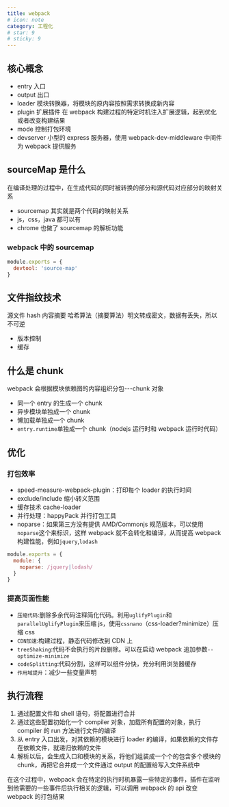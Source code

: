 ```yaml
---
title: webpack
# icon: note
category: 工程化
# star: 9
# sticky: 9
---
```


## 核心概念

- entry 入口
- output 出口
- loader 模块转换器，将模块的原内容按照需求转换成新内容
- plugin 扩展插件 在 webpack 构建过程的特定时机注入扩展逻辑，起到优化或者改变构建结果
- mode 控制打包环境
- devserver 小型的 express 服务器，使用 webpack-dev-middleware 中间件为 webpack 提供服务

## sourceMap 是什么

在编译处理的过程中，在生成代码的同时被转换的部分和源代码对应部分的映射关系

- sourcemap 其实就是两个代码的映射关系
- js，css，java 都可以有
- chrome 也做了 sourcemap 的解析功能

### webpack 中的 sourcemap

```js
module.exports = {
  devtool: 'source-map'
}
```

## 文件指纹技术

源文件 hash 内容摘要
哈希算法（摘要算法）明文转成密文，数据有丢失，所以不可逆

- 版本控制
- 缓存

## 什么是 chunk

webpack 会根据模块依赖图的内容组织分包---chunk 对象

- 同一个 entry 的生成一个 chunk
- 异步模块单独成一个 chunk
- 懒加载单独成一个 chunk
- `entry.runtime`单独成一个 chunk（nodejs 运行时和 webpack 运行时代码）

## 优化

### 打包效率

- speed-measure-webpack-plugin：打印每个 loader 的执行时间
- exclude/include 缩小转义范围
- 缓存技术 cache-loader
- 并行处理：happyPack 并行打包工具
- noparse：如果第三方没有提供 AMD/Commonjs 规范版本，可以使用`noparse`这个来标识，这样 webpack 就不会转化和编译，从而提高 webpack 构建性能，例如`jquery`,`lodash`

```js
module.exports = {
  module: {
    noparse: /jquery|lodash/
  }
}
```

### 提高页面性能

- `压缩代码`:删除多余代码注释简化代码。利用`uglifyPlugin`和`parallelUglifyPlugin`来压缩 js，使用`cssnano`（css-loader?minimize）压缩 css
- `CDN加速`:构建过程，静态代码修改到 CDN 上
- `treeShaking`:代码不会执行的片段删除。可以在启动 webpack 追加参数`--optimize-minimize`
- `codeSplitting`:代码分割，这样可以组件分快，充分利用浏览器缓存
- `作用域提升`：减少一些变量声明

## 执行流程

1. 通过配置文件和 shell 语句，将配置进行合并
2. 通过这些配置初始化一个 compiler 对象，加载所有配置的对象，执行 compiler 的 run 方法进行文件的编译
3. 从 entry 入口出发，对其依赖的模块进行 loader 的编译，如果依赖的文件存在依赖文件，就递归依赖的文件
4. 解析以后，会生成入口和模块的关系，将他们组装成一个个的包含多个模块的 chunk，再把它合并成一个文件通过 output 的配置给写入文件系统中  

在这个过程中，webpack 会在特定的执行时机暴露一些特定的事件，插件在监听到他需要的一些事件后执行相关的逻辑，可以调用 webpack 的 api 改变 webpack 的打包结果
